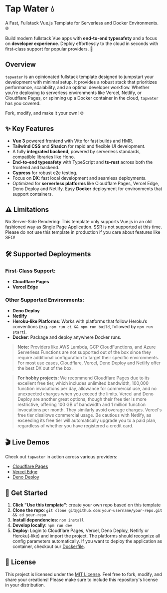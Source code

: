 # Tap Water 💧

A Fast, Fullstack Vue.js Template for Serverless and Docker Environments. 🌐

Build modern fullstack Vue apps with **end-to-end typesafety** and a focus on **developer experience**. Deploy effortlessly to the cloud in seconds with first-class support for popular providers. 🚀

## Overview

`tapwater` is an opinionated fullstack template designed to jumpstart your development with minimal setup. It provides a robust stack that prioritizes performance, scalability, and an optimal developer workflow. Whether you're deploying to serverless environments like Vercel, Netlify, or Cloudflare Pages, or spinning up a Docker container in the cloud, `tapwater` has you covered.

Fork, modify, and make it your own! ⚙️

## ✨ Key Features

- **Vue 3** powered frontend with Vite for fast builds and HMR.
- **Tailwind CSS** and **Shadcn** for rapid and flexible UI development.
- A fully **integrated backend**, powered by serverless standards, compatible libraries like Hono.
- **End-to-end typesafety** with TypeScript and **ts-rest** across both the frontend and backend.
- **Cypress** for robust e2e testing.
- Focus on **DX**: fast local development and seamless deployments.
- Optimized for **serverless platforms** like Cloudflare Pages, Vercel Edge, Deno Deploy and Netlify. Easy **Docker** deployment for environments that support containers.

## ⚠️ Limitations

No Server-Side Rendering: This template only supports Vue.js in an old fashioned way as Single Page Application. SSR is not supported at this time.
Please do not use this template in production if you care about features like SEO!

## 🛠️ Supported Deployments

### First-Class Support:

- **Cloudflare Pages**
- **Vercel Edge**

### Other Supported Environments:

- **Deno Deploy**
- **Netlify**
- **Heroku-like Platforms**: Works with platforms that follow Heroku’s conventions (e.g. `npm run ci && npm run build`, followed by `npm run start`).
- **Docker**: Package and deploy anywhere Docker runs.

> **Note:** Providers like AWS Lambda, GCP CloudFunctions, and Azure Serverless Functions are not supported out of the box since they require additional configuration to target their specific environments. For most use cases, Cloudflare, Vercel, Deno Deploy and Netlify offer the best DX out of the box.

> **For hobby projects:** We recommend Cloudflare Pages due to its excellent free tier, which includes unlimited bandwidth, 100,000 function invocations per day, allowance for commercial use, and no unexpected charges when you exceed the limits.
> Vercel and Deno Deploy are another great options, though their free tier is more restrictive, offering 100 GB of bandwidth and 1 million function invocations per month. They similarly avoid overage charges. Vercel's free tier disallows commercial usage.
> Be cautious with Netlify, as exceeding its free tier will automatically upgrade you to a paid plan, regardless of whether you have registered a credit card.

## 🎬 Live Demos

Check out `tapwater` in action across various providers:

- [Cloudflare Pages](https://tapw.pages.dev)
- [Vercel Edge](https://tapw.vercel.app)
- [Deno Deploy](https://tapw.deno.dev)

## 🚀 Get Started

1. **Click "Use this template"**: create your own repo based on this template
2. **Clone the repo**: `git clone git@github.com:your-username/your-repo.git && cd your-repo`
3. **Install dependencies**: `npm install`
4. **Develop locally**: `npm run dev`
5. **Deploy**: Login to Cloudflare Pages, Vercel, Deno Deploy, Netlify or Heroku(-like) and import the project. The platforms should recognize all config parameters automatically. If you want to deploy the application as container, checkout our [Dockerfile](Dockerfile).

## 📄 License

This project is licensed under the [MIT License](LICENSE). Feel free to fork, modify, and share your creations!
Please make sure to include this repository's license in your distribution.
